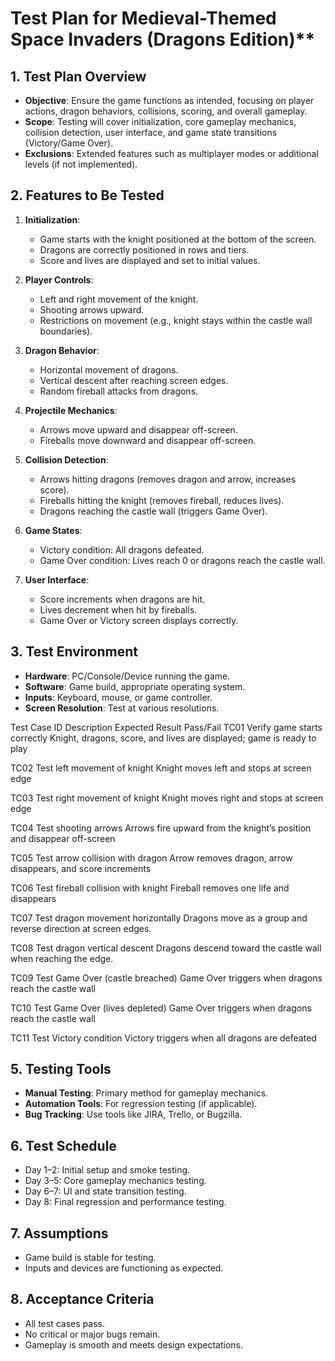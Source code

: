 # Test Plan for Medieval-Themed Space Invaders (Dragons Edition)**

## 1. Test Plan Overview

- **Objective**: Ensure the game functions as intended, focusing on player actions, dragon behaviors, collisions, scoring, and overall gameplay.
- **Scope**: Testing will cover initialization, core gameplay mechanics, collision detection, user interface, and game state transitions (Victory/Game Over).
- **Exclusions**: Extended features such as multiplayer modes or additional levels (if not implemented).

## **2. Features to Be Tested**

1. **Initialization**:
   - Game starts with the knight positioned at the bottom of the screen.
   - Dragons are correctly positioned in rows and tiers.
   - Score and lives are displayed and set to initial values.

2. **Player Controls**:
   - Left and right movement of the knight.
   - Shooting arrows upward.
   - Restrictions on movement (e.g., knight stays within the castle wall boundaries).

3. **Dragon Behavior**:
   - Horizontal movement of dragons.
   - Vertical descent after reaching screen edges.
   - Random fireball attacks from dragons.

4. **Projectile Mechanics**:
   - Arrows move upward and disappear off-screen.
   - Fireballs move downward and disappear off-screen.

5. **Collision Detection**:
   - Arrows hitting dragons (removes dragon and arrow, increases score).
   - Fireballs hitting the knight (removes fireball, reduces lives).
   - Dragons reaching the castle wall (triggers Game Over).

6. **Game States**:
   - Victory condition: All dragons defeated.
   - Game Over condition: Lives reach 0 or dragons reach the castle wall.

7. **User Interface**:
   - Score increments when dragons are hit.
   - Lives decrement when hit by fireballs.
   - Game Over or Victory screen displays correctly.

## 3. Test Environment

- **Hardware**: PC/Console/Device running the game.
- **Software**: Game build, appropriate operating system.
- **Inputs**: Keyboard, mouse, or game controller.
- **Screen Resolution**: Test at various resolutions.

Test Case ID
Description
Expected Result
Pass/Fail
TC01
Verify game starts correctly
Knight, dragons, score, and lives are displayed; game is ready to play

TC02
Test left movement of knight
Knight moves left and stops at screen edge

TC03
Test right movement of knight
Knight moves right and stops at screen edge

TC04
Test shooting arrows
Arrows fire upward from the knight’s position and disappear off-screen

TC05
Test arrow collision with dragon
Arrow removes dragon, arrow disappears, and score increments

TC06
Test fireball collision with knight
Fireball removes one life and disappears

TC07
Test dragon movement horizontally
Dragons move as a group and reverse direction at screen edges.

TC08
Test dragon vertical descent
Dragons descend toward the castle wall when reaching the edge.

TC09
Test Game Over (castle breached)
Game Over triggers when dragons reach the castle wall

TC10
Test Game Over (lives depleted)
Game Over triggers when dragons reach the castle wall

TC11
Test Victory condition
Victory triggers when all dragons are defeated

## 5. Testing Tools

- **Manual Testing**: Primary method for gameplay mechanics.
- **Automation Tools**: For regression testing (if applicable).
- **Bug Tracking**: Use tools like JIRA, Trello, or Bugzilla.

## 6. Test Schedule

- Day 1–2: Initial setup and smoke testing.
- Day 3–5: Core gameplay mechanics testing.
- Day 6–7: UI and state transition testing.
- Day 8: Final regression and performance testing.

## 7. Assumptions

- Game build is stable for testing.
- Inputs and devices are functioning as expected.

## 8. Acceptance Criteria

- All test cases pass.
- No critical or major bugs remain.
- Gameplay is smooth and meets design expectations.
